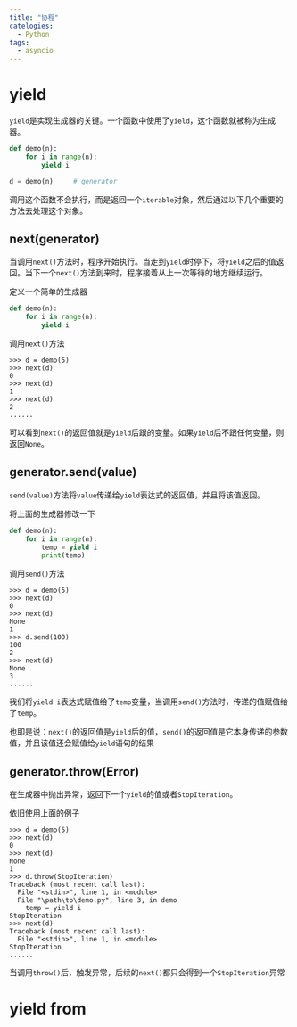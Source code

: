 ```yaml
---
title: "协程"
catelogies: 
  - Python
tags:
  - asyncio
---
```


# **yield**
`yield`是实现生成器的关键。一个函数中使用了`yield`，这个函数就被称为生成器。
```python
def demo(n):
    for i in range(n):
        yield i

d = demo(n)     # generator
```
调用这个函数不会执行，而是返回一个`iterable`对象，然后通过以下几个重要的方法去处理这个对象。

## **next(generator)**
当调用`next()`方法时，程序开始执行。当走到`yield`时停下，将`yield`之后的值返回。当下一个`next()`方法到来时，程序接着从上一次等待的地方继续运行。

定义一个简单的生成器
```python
def demo(n):
    for i in range(n):
        yield i
```

调用`next()`方法
```shell
>>> d = demo(5)
>>> next(d)
0
>>> next(d)
1
>>> next(d)
2
......
```
可以看到`next()`的返回值就是`yield`后跟的变量。如果`yield`后不跟任何变量，则返回`None`。

## **generator.send(value)**
`send(value)`方法将`value`传递给`yield`表达式的返回值，并且将该值返回。

将上面的生成器修改一下
```python
def demo(n):
    for i in range(n):
        temp = yield i
        print(temp)
```

调用`send()`方法
```shell
>>> d = demo(5)
>>> next(d)
0
>>> next(d)
None
1
>>> d.send(100)
100
2
>>> next(d)
None
3
......
```
我们将`yield i`表达式赋值给了`temp`变量，当调用`send()`方法时，传递的值赋值给了`temp`。

也即是说：`next()`的返回值是`yield`后的值，`send()`的返回值是它本身传递的参数值，并且该值还会赋值给`yield`语句的结果

## **generator.throw(Error)**
在生成器中抛出异常，返回下一个`yield`的值或者`StopIteration`。

依旧使用上面的例子
```shell
>>> d = demo(5)
>>> next(d)
0
>>> next(d)
None
1
>>> d.throw(StopIteration)
Traceback (most recent call last):
  File "<stdin>", line 1, in <module>
  File "\path\to\demo.py", line 3, in demo
    temp = yield i
StopIteration
>>> next(d)
Traceback (most recent call last):
  File "<stdin>", line 1, in <module>
StopIteration
......
```
当调用`throw()`后，触发异常，后续的`next()`都只会得到一个`StopIteration`异常

# **yield from**